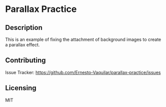# Parallax Practice
## Description
This is an example of fixing the attachment of background images to create a parallax effect.

## Contributing
Issue Tracker: https://github.com/Ernesto-Vaquilar/parallax-practice/issues

## Licensing
MIT

